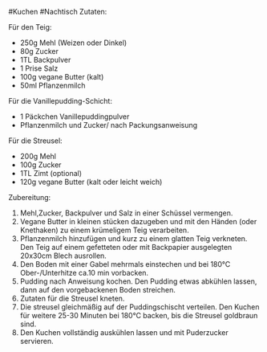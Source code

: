 #Kuchen #Nachtisch
Zutaten:

Für den Teig:
- 250g Mehl (Weizen oder Dinkel)
- 80g Zucker
- 1TL Backpulver
- 1 Prise Salz
- 100g vegane Butter (kalt)
- 50ml Pflanzenmilch

Für die Vanillepudding-Schicht:
- 1 Päckchen Vanillepuddingpulver
- Pflanzenmilch und Zucker/ nach Packungsanweisung

Für die Streusel:
- 200g Mehl
- 100g Zucker
- 1TL Zimt (optional)
- 120g vegane Butter (kalt oder leicht weich)

Zubereitung:
1. Mehl,Zucker, Backpulver und Salz in einer Schüssel vermengen.
2. Vegane Butter in kleinen stücken dazugeben und mit den Händen (oder Knethaken) zu einem krümeligem Teig verarbeiten.
3. Pflanzenmilch hinzufügen und kurz zu einem glatten Teig verkneten. Den Teig auf einem gefetteten oder mit Backpapier ausgelegten 20x30cm Blech ausrollen.
4. Den Boden mit einer Gabel mehrmals einstechen und bei 180°C Ober-/Unterhitze ca.10 min vorbacken.
5. Pudding nach Anweisung kochen. Den Pudding etwas abkühlen lassen, dann auf den vorgebackenen Boden streichen.
6. Zutaten für die Streusel kneten.
7. Die streusel gleichmäßig auf der Puddingschischt verteilen. Den Kuchen für weitere 25-30 Minuten bei 180°C backen, bis die Streusel goldbraun sind.
8. Den Kuchen vollständig auskühlen lassen und mit Puderzucker servieren.